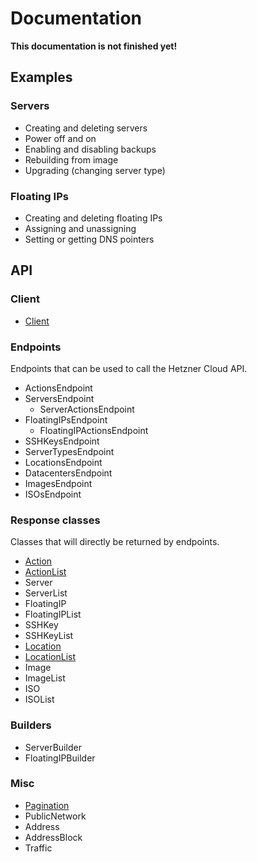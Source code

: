 # Documentation

**This documentation is not finished yet!**

## Examples

### Servers

 - Creating and deleting servers
 - Power off and on
 - Enabling and disabling backups
 - Rebuilding from image
 - Upgrading (changing server type)

### Floating IPs

 - Creating and deleting floating IPs
 - Assigning and unassigning
 - Setting or getting DNS pointers

## API

### Client

 - [Client](api/client.md)

### Endpoints

Endpoints that can be used to call the Hetzner Cloud API.

 - ActionsEndpoint
 - ServersEndpoint
   - ServerActionsEndpoint
 - FloatingIPsEndpoint
   - FloatingIPActionsEndpoint
 - SSHKeysEndpoint
 - ServerTypesEndpoint
 - LocationsEndpoint
 - DatacentersEndpoint
 - ImagesEndpoint
 - ISOsEndpoint

### Response classes

Classes that will directly be returned by endpoints.

 - [Action](api/action.md)
 - [ActionList](api/action-list.md)
 - Server
 - ServerList
 - FloatingIP
 - FloatingIPList
 - SSHKey
 - SSHKeyList
 - [Location](api/location.md)
 - [LocationList](api/location-list.md)
 - Image
 - ImageList
 - ISO
 - ISOList

### Builders

 - ServerBuilder
 - FloatingIPBuilder

### Misc

 - [Pagination](api/pagination.md)
 - PublicNetwork
 - Address
 - AddressBlock
 - Traffic